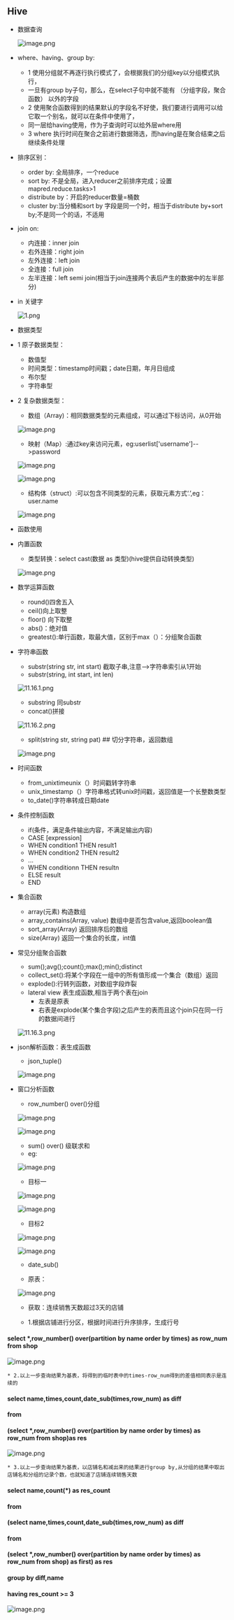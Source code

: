 
## Hive

* 数据查询
    
    ![image.png](https://upload-images.jianshu.io/upload_images/14466577-afbb6b13348402b1.png?imageMogr2/auto-orient/strip%7CimageView2/2/w/1240)
    
* where、having、group by:
    *  1 使用分组就不再逐行执行模式了，会根据我们的分组key以分组模式执行，
    *  一旦有group by子句，那么，在select子句中就不能有 （分组字段，聚合函数） 以外的字段
    *  2 使用聚合函数得到的结果默认的字段名不好使，我们要进行调用可以给它取一个别名，就可以在条件中使用了，
    *  同一层给having使用，作为子查询时可以给外层where用
    *  3 where 执行时间在聚合之前进行数据筛选，而having是在聚合结束之后继续条件处理
* 排序区别：
    * order by: 全局排序，一个reduce
    * sort  by: 不是全局，进入reducer之前排序完成；设置mapred.reduce.tasks>1
    *  distribute by：开启的reducer数量=桶数
    *  cluster by:当分桶和sort by 字段是同一个时，相当于distribute by+sort  by;不是同一个的话，不适用
* join  on:
    *  内连接：inner join
    *  右外连接：right join
    *  左外连接：left join
    *  全连接：full join
    *  左半连接：left semi join(相当于join连接两个表后产生的数据中的左半部分)
* in 关键字
   
   ![1.png](https://upload-images.jianshu.io/upload_images/14466577-915fcbd6d058d791.png?imageMogr2/auto-orient/strip%7CimageView2/2/w/1240)
   
* 数据类型
*  1 原子数据类型：
    *  数值型
    *  时间类型：timestamp时间戳；date日期，年月日组成
    *  布尔型
    *  字符串型
*  2 复杂数据类型：
      *  数组（Array)：相同数据类型的元素组成，可以通过下标访问，从0开始
      
      ![image.png](https://upload-images.jianshu.io/upload_images/14466577-12750899cf0b654f.png?imageMogr2/auto-orient/strip%7CimageView2/2/w/1240)
       
      *  映射（Map）:通过key来访问元素，eg:userlist['username']-->password

      ![image.png](https://upload-images.jianshu.io/upload_images/14466577-912fcc4414cb51a0.png?imageMogr2/auto-orient/strip%7CimageView2/2/w/1240)

      ![image.png](https://upload-images.jianshu.io/upload_images/14466577-3c3013a30344a6c9.png?imageMogr2/auto-orient/strip%7CimageView2/2/w/1240) 

      *  结构体（struct）:可以包含不同类型的元素，获取元素方式‘.’,eg：user.name
      
      ![image.png](https://upload-images.jianshu.io/upload_images/14466577-d99530bca12097fd.png?imageMogr2/auto-orient/strip%7CimageView2/2/w/1240)
      
* 函数使用
* 内置函数
    * 类型转换：select cast(数据 as 类型)(hive提供自动转换类型)

    ![image.png](https://upload-images.jianshu.io/upload_images/14466577-355a86938e038192.png?imageMogr2/auto-orient/strip%7CimageView2/2/w/1240)

* 数学运算函数
    * round()四舍五入 
    * ceil()向上取整
    * floor() 向下取整
    * abs()：绝对值
    * greatest():单行函数，取最大值，区别于max（）：分组聚合函数
* 字符串函数
    * substr(string str, int start)   截取子串,注意-->字符串索引从1开始
    * substr(string, int start, int len)
   
     ![11.16.1.png](https://upload-images.jianshu.io/upload_images/14466577-aa6d02fe8b9d94e3.png?imageMogr2/auto-orient/strip%7CimageView2/2/w/1240)
    
    * substring 同substr
    * concat()拼接
       
     ![11.16.2.png](https://upload-images.jianshu.io/upload_images/14466577-e9003a5220c41c91.png?imageMogr2/auto-orient/strip%7CimageView2/2/w/1240)
 
    * split(string str, string pat)  ## 切分字符串，返回数组
    
    ![image.png](https://upload-images.jianshu.io/upload_images/14466577-702756fe976f974b.png?imageMogr2/auto-orient/strip%7CimageView2/2/w/1240)
    
*  时间函数  
    * from_unixtimeunix（）时间戳转字符串
    * unix_timestamp（）字符串格式转unix时间戳，返回值是一个长整数类型
    * to_date()字符串转成日期date
* 条件控制函数
    * if(条件，满足条件输出内容，不满足输出内容)
    * CASE [expression]
    * WHEN condition1 THEN result1
    * WHEN condition2 THEN result2
    * ...
    * WHEN conditionn THEN resultn
    * ELSE result
     * END
* 集合函数
    * array(元素) 构造数组
    * array_contains(Array<T>, value)  数组中是否包含value,返回boolean值
    * sort_array(Array<T>) 返回排序后的数组
    * size(Array<T>)  返回一个集合的长度，int值
 * 常见分组聚合函数
    * sum();avg();count();max();min();distinct
    * collect_set():将某个字段在一组中的所有值形成一个集合（数组）返回
    * explode():行转列函数，对数组字段炸裂
    * lateral view 表生成函数,相当于两个表在join
        * 左表是原表
        * 右表是explode(某个集合字段)之后产生的表而且这个join只在同一行的数据间进行
   
     ![11.16.3.png](https://upload-images.jianshu.io/upload_images/14466577-f570384bf5a4824a.png?imageMogr2/auto-orient/strip%7CimageView2/2/w/1240)
    
* json解析函数：表生成函数
    * json_tuple()
    
     ![image.png](https://upload-images.jianshu.io/upload_images/14466577-ad2200e607fa0a66.png?imageMogr2/auto-orient/strip%7CimageView2/2/w/1240)

* 窗口分析函数
    * row_number() over()分组
    
     ![image.png](https://upload-images.jianshu.io/upload_images/14466577-0c5421213348c18d.png?imageMogr2/auto-orient/strip%7CimageView2/2/w/1240)
    
     ![image.png](https://upload-images.jianshu.io/upload_images/14466577-2f1095517ab9d7e3.png?imageMogr2/auto-orient/strip%7CimageView2/2/w/1240)
    
    *  sum() over() 级联求和
    *  eg:  
    
     ![image.png](https://upload-images.jianshu.io/upload_images/14466577-b0572d6515898dfd.png?imageMogr2/auto-orient/strip%7CimageView2/2/w/1240)
     
    * 目标一
    
     ![image.png](https://upload-images.jianshu.io/upload_images/14466577-022df6fe86b943b0.png?imageMogr2/auto-orient/strip%7CimageView2/2/w/1240)
    
     ![image.png](https://upload-images.jianshu.io/upload_images/14466577-7198daed3d3ea78f.png?imageMogr2/auto-orient/strip%7CimageView2/2/w/1240)
    
    * 目标2
       
     ![image.png](https://upload-images.jianshu.io/upload_images/14466577-b5d20154c062e766.png?imageMogr2/auto-orient/strip%7CimageView2/2/w/1240)
    
     ![image.png](https://upload-images.jianshu.io/upload_images/14466577-84e010557d687e12.png?imageMogr2/auto-orient/strip%7CimageView2/2/w/1240)

    * date_sub()

    * 原表：

    ![image.png](https://upload-images.jianshu.io/upload_images/14466577-4dc8cc52dc6a961a.png?imageMogr2/auto-orient/strip%7CimageView2/2/w/1240)

    * 获取：连续销售天数超过3天的店铺

    * 1.根据店铺进行分区，根据时间进行升序排序，生成行号
#### select *,row_number() over(partition by name order by times) as row_num from shop

![image.png](https://upload-images.jianshu.io/upload_images/14466577-22434739c30914f2.png?imageMogr2/auto-orient/strip%7CimageView2/2/w/1240)

    * 2.以上一步查询结果为基表，将得到的临时表中的times-row_num得到的差值相同表示是连续的
#### select name,times,count,date_sub(times,row_num) as diff
#### from
#### (select *,row_number() over(partition by name order by times) as row_num from shop)as res

   ![image.png](https://upload-images.jianshu.io/upload_images/14466577-ff8251ec457f23f3.png?imageMogr2/auto-orient/strip%7CimageView2/2/w/1240)

    * 3.以上一步查询结果为基表，以店铺名和减出来的结果进行group by,从分组的结果中取出店铺名和分组的记录个数，也就知道了店铺连续销售天数
#### select name,count(*) as res_count
#### from
#### (select name,times,count,date_sub(times,row_num) as diff
#### from
#### (select *,row_number() over(partition by name order by times) as row_num from shop) as first) as res
#### group by diff,name
#### having res_count >= 3

   ![image.png](https://upload-images.jianshu.io/upload_images/14466577-583ccbe0fbc3f93a.png?imageMogr2/auto-orient/strip%7CimageView2/2/w/1240)



